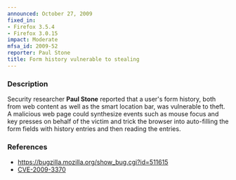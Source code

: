 ```yaml
---
announced: October 27, 2009
fixed_in:
- Firefox 3.5.4
- Firefox 3.0.15
impact: Moderate
mfsa_id: 2009-52
reporter: Paul Stone
title: Form history vulnerable to stealing
---
```


<h3>Description</h3>

<p>Security researcher <strong>Paul Stone</strong> reported that a
user's form history, both from web content as well as the smart
location bar, was vulnerable to theft.  A malicious web page could
synthesize events such as mouse focus and key presses on behalf of the
victim and trick the browser into auto-filling the form fields with
history entries and then reading the entries.</p>

<h3>References</h3>

<ul>
  <li><a href="https://bugzilla.mozilla.org/show_bug.cgi?id=511615">https://bugzilla.mozilla.org/show_bug.cgi?id=511615</a></li>
  <li><a class="ex-ref" href="http://cve.mitre.org/cgi-bin/cvename.cgi?name=CVE-2009-3370">CVE-2009-3370</a></li>
</ul>





